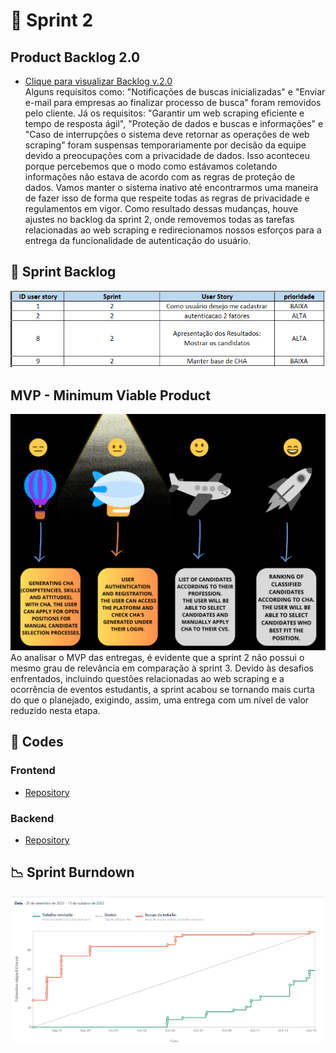 
# 🏁 Sprint 2

## Product Backlog 2.0
* [Clique para visualizar Backlog v.2.0](https://github.com/CodeSquirrel-API/RecrutaTech/blob/main/docs/images/product-backlog-6.pdf) <br>
 Alguns requisitos como: "Notificações de buscas inicializadas" e "Enviar e-mail para empresas ao finalizar processo de busca" foram removidos pelo cliente. Já os requisitos: "Garantir um web scraping eficiente e tempo de resposta ágil", "Proteção de dados e buscas e informações" e "Caso de interrupções o sistema deve retornar as operações de web scraping" foram suspensas temporariamente por decisão da equipe devido a preocupações com a privacidade de dados. Isso aconteceu porque percebemos que o modo como estávamos coletando informações não estava de acordo com as regras de proteção de dados. Vamos manter o sistema inativo até encontrarmos uma maneira de fazer isso de forma que respeite todas as regras de privacidade e regulamentos em vigor.
Como resultado dessas mudanças, houve ajustes no backlog da sprint 2, onde removemos todas as tarefas relacionadas ao web scraping e redirecionamos nossos esforços para a entrega da funcionalidade de autenticação do usuário. 

## 📝 Sprint Backlog

![BSprint backlog 2](https://github.com/CodeSquirrel-API/RecrutaTech/blob/main/docs/sprints-deliveries/sprint2/backlog-sprint-2.png)

## MVP - Minimum Viable Product   
![ MVP Sprint 2](https://github.com/CodeSquirrel-API/RecrutaTech/blob/main/docs/images/mvp-Sprint%202.png)
Ao analisar o MVP das entregas, é evidente que a sprint 2 não possui o mesmo grau de relevância em comparação à sprint 3. Devido às desafios enfrentados, incluindo questões relacionadas ao web scraping e a ocorrência de eventos estudantis, a sprint acabou se tornando mais curta do que o planejado, exigindo, assim, uma entrega com um nível de valor reduzido nesta etapa.

## 📃 Codes

### Frontend

* [Repository](https://github.com/CodeSquirrel-API/RecrutaTech-FrontEnd)

### Backend

* [Repository](https://github.com/CodeSquirrel-API/RecrutaTech-BackEnd)

## 📉 Sprint Burndown

![burndown](https://github.com/CodeSquirrel-API/RecrutaTech/blob/main/docs/sprints-deliveries/sprint2/burndown-sprint%202.png)


